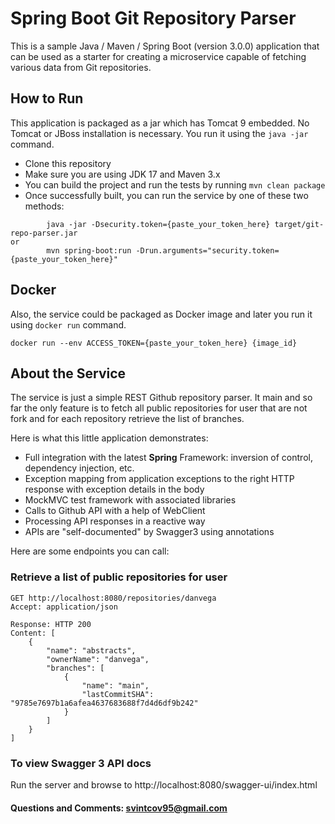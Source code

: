 # Spring Boot Git Repository Parser

This is a sample Java / Maven / Spring Boot (version 3.0.0) application that can be used as a
starter for creating a microservice capable of fetching various data from Git repositories.

## How to Run

This application is packaged as a jar which has Tomcat 9 embedded. No Tomcat or JBoss installation
is necessary. You run it using the ```java -jar``` command.

* Clone this repository
* Make sure you are using JDK 17 and Maven 3.x
* You can build the project and run the tests by running ```mvn clean package```
* Once successfully built, you can run the service by one of these two methods:

```
        java -jar -Dsecurity.token={paste_your_token_here} target/git-repo-parser.jar
or
        mvn spring-boot:run -Drun.arguments="security.token={paste_your_token_here}"
```

## Docker

Also, the service could be packaged as Docker image and later you run it using ```docker run``` command.

```
docker run --env ACCESS_TOKEN={paste_your_token_here} {image_id}   
```

## About the Service

The service is just a simple REST Github repository parser. It main and so far the only
feature is to fetch all public repositories for user that are not fork and for each repository retrieve the list of branches.

Here is what this little application demonstrates:

* Full integration with the latest **Spring** Framework: inversion of control, dependency injection,
  etc.
* Exception mapping from application exceptions to the right HTTP response with exception details in
  the body
* MockMVC test framework with associated libraries
* Calls to Github API with a help of WebClient
* Processing API responses in a reactive way
* APIs are "self-documented" by Swagger3 using annotations

Here are some endpoints you can call:

### Retrieve a list of public repositories for user

```
GET http://localhost:8080/repositories/danvega
Accept: application/json

Response: HTTP 200
Content: [
    {
        "name": "abstracts",
        "ownerName": "danvega",
        "branches": [
            {
                "name": "main",
                "lastCommitSHA": "9785e7697b1a6afea4637683688f7d4d6df9b242"
            }
        ]
    }
]
```

### To view Swagger 3 API docs

Run the server and browse to http://localhost:8080/swagger-ui/index.html

#### Questions and Comments: svintcov95@gmail.com

